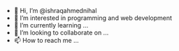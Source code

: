 - 👋 Hi, I’m @ishraqahmednihal
- 👀 I’m interested in programming and web development
- 🌱 I’m currently learning ...
- 💞️ I’m looking to collaborate on ...
- 📫 How to reach me ...

<!---
ishraqahmednihal/ishraqahmednihal is a ✨ special ✨ repository because its `README.md` (this file) appears on your GitHub profile.
You can click the Preview link to take a look at your changes.
--->
